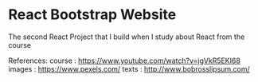 # React Bootstrap Website
The second React Project that I build when I study about React from the course

References: 
course  : https://www.youtube.com/watch?v=jgVkR5EKI68
images  : https://www.pexels.com/
texts   : http://www.bobrosslipsum.com/ 
